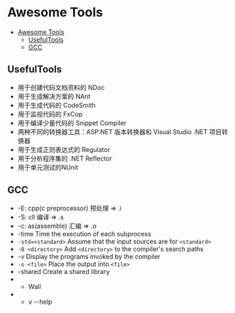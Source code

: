 # Awesome Tools

<!-- TOC -->

- [Awesome Tools](#awesome-tools)
  - [UsefulTools](#usefultools)
  - [GCC](#gcc)

## UsefulTools

- 用于创建代码文档资料的 NDoc
- 用于生成解决方案的 NAnt
- 用于生成代码的 CodeSmith
- 用于监视代码的 FxCop
- 用于编译少量代码的 Snippet Compiler
- 两种不同的转换器工具：ASP.NET 版本转换器和 Visual Studio .NET 项目转换器
- 用于生成正则表达式的 Regulator
- 用于分析程序集的 .NET Reflector
- 用于单元测试的NUnit

## GCC

- -E: cpp(c preprocessor) 预处理 => .i
- -S: cll                 编译   => .s
- -c: as(assemble)        汇编   => .o
- -time                    Time the execution of each subprocess
- `-std=<standard>`          Assume that the input sources are for `<standard>`
- `-B <directory>`           Add `<directory>` to the compiler's search paths
- -v                       Display the programs invoked by the compiler
- `-o <file>`                Place the output into `<file>`
- -shared                  Create a shared library
- - Wall
- - v --help
